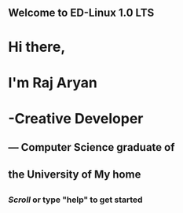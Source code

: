 ## Welcome to ED-Linux 1.0 LTS

# Hi there,

# I'm Raj Aryan

# -Creative Developer

## — Computer Science graduate of

## the University of My home

##

### _Scroll_ or type "help" to get started
